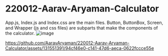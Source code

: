 # 220012-Aarav-Aryaman-Calculator
App.js, Index.js and Index.css are the main files. Button, ButtonBox, Screen, and Wrapper (js and css files) are subparts that make the components of the calculator.
![image](https://github.com/AaravAryaman/220012-Aarav-Aryaman-Calculator/assets/131551391/32000072-ca74-4462-88b5-c526ccd33d74)

https://github.com/AaravAryaman/220012-Aarav-Aryaman-Calculator/assets/131551391/94cf46e0-c141-47d6-aeca-0622fccce55e
